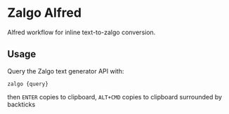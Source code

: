 # Zalgo Alfred

Alfred workflow for inline text-to-zalgo conversion.

## Usage

Query the Zalgo text generator API with:

`zalgo {query}`

then `ENTER` copies to clipboard, `ALT+CMD` copies to clipboard surrounded by backticks